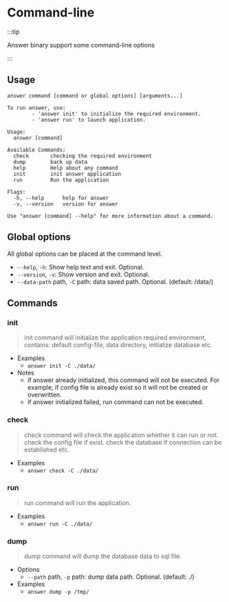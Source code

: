 ---
---

# Command-line

:::tip

Answer binary support some command-line options

:::

## Usage
`answer command [command or global options] [arguments...]`

```shell
To run answer, use:
        - 'answer init' to initialize the required environment.
        - 'answer run' to launch application.

Usage:
  answer [command]

Available Commands:
  check       checking the required environment
  dump        back up data
  help        Help about any command
  init        init answer application
  run         Run the application

Flags:
  -h, --help      help for answer
  -v, --version   version for answer

Use "answer [command] --help" for more information about a command.
```

## Global options
All global options can be placed at the command level.
- `--help`, `-h`: Show help text and exit. Optional.
- `--version`, `-v`: Show version and exit. Optional.
- `--data-path` path, `-C` path: data saved path. Optional. (default: /data/)

## Commands
### init
> init command will initialize the application required environment, contains: default config-file, data directory, initialize database etc.

- Examples
  - `answer init -C ./data/`
- Notes
  - if answer already initialized, this command will not be executed. For example, if config file is already exist so it will not be created or overwritten.
  - if answer initialized failed, run command can not be executed.

### check
> check command will check the application whether it can run or not. check the config file if exist. check the database if connection can be established etc.

- Examples
  - `answer check -C ./data/`

### run
> run command will run the application.

- Examples
  - `answer run -C ./data/`

### dump
> dump command will dump the database data to sql file.

- Options
  - `--path` path, `-p` path: dump data path. Optional. (default: ./)
- Examples
  - `answer dump -p /tmp/`
